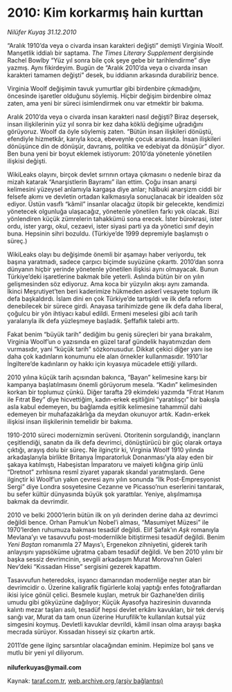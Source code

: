 # 2010: Kim korkarmış hain kurttan

*Nilüfer Kuyaş 31.12.2010*

<div class="yazi"><p>“Aralık 1910’da veya o civarda insan karakteri değişti” demişti Virginia Woolf. Manşetlik iddialı bir saptama. <i>The Times Literary Supplement</i> dergisinde Rachel Bowlby “Yüz yıl sonra bile çok şeye gebe bir tarihlendirme” diye yazmış. Aynı fikirdeyim. Bugün de “Aralık 2010’da veya o civarda insan karakteri tamamen değişti” desek, bu iddianın arkasında durabiliriz bence.</p>
<p>Virginia Woolf değişimin tavuk yumurtlar gibi birdenbire çıkmadığını, öncesinde işaretler olduğunu söylemiş. Hiçbir değişim birdenbire olmaz zaten, ama yeni bir süreci isimlendirmek onu var etmektir bir bakıma.</p>
<p>Aralık 2010’da veya o civarda insan karakteri nasıl değişti? Biraz deşersek, insan ilişkilerinin yüz yıl sonra bir kez daha köklü değişime uğradığını görüyoruz. Woolf da öyle söylemiş zaten. “Bütün insan ilişkileri dönüştü, efendiyle hizmetkâr, karıyla koca, ebeveynle çocuk arasında. İnsan ilişkileri dönüşünce din de dönüşür, davranış, politika ve edebiyat da dönüşür” diyor. Ben buna yeni bir boyut eklemek istiyorum: 2010’da yönetenle yönetilen ilişkisi değişti.</p>
<p>WikiLeaks olayını, birçok devlet sırrının ortaya çıkmasını o nedenle biraz da mizah katarak “Anarşistlerin Bayramı” ilan ettim. Çoğu insan anarşi kelimesini yüzeysel anlamıyla kargaşa diye anlar; hâlbuki anarşizm ciddi bir felsefe akımı ve devletin ortadan kalkmasıyla sonuçlanacak bir idealden söz ediyor. Üstün vasıflı “kâmil” insanlar olacağız ütopik bir gelecekte, kendimizi yönetecek olgunluğa ulaşacağız, yönetenle yönetilen farkı yok olacak. Bizi yönlendiren küçük zümrelerin tahakkümü sona erecek. İster bürokrasi, ister ordu, ister yargı, okul, cezaevi, ister siyasi parti ya da yönetici sınıf deyin buna. Hepsinin sihri bozuldu. (Türkiye’de 1999 depremiyle başlamıştı o süreç.)</p>
<p>WikiLeaks olayı bu değişimde önemli bir aşamayı haber veriyordu, tek başına yaratmadı, sadece çarpıcı biçimde suyüzüne çıkarttı. 2010’dan sonra dünyanın hiçbir yerinde yönetenle yönetilen ilişkisi aynı olmayacak. Bunun Türkiye’deki işaretlerine bakmak bile yeterli. Aslında bütün bir on yılın gelişmesinden söz ediyoruz. Ama koca bir yüzyılın akışı aynı zamanda. İkinci Meşrutiyet’ten beri kaderimize hükmeden askerî vesayete toplum ilk defa başkaldırdı. İslam dini en çok Türkiye’de tartışıldı ve ilk defa reform denebilecek bir sürece girdi. Anayasa tarihimizde gene ilk defa daha liberal, çoğulcu bir yön ihtiyacı kabul edildi. Ermeni meselesi gibi acılı tarih yaralarıyla ilk defa yüzleşmeye başladık. Şeffaflık talebi arttı.</p>
<p>Fakat benim “büyük tarih” dediğim bu geniş süreçleri bir yana bırakalım, Virginia Woolf’un o yazısında en güzel taraf gündelik hayatımızdan dem vurmasıdır, yani “küçük tarih” sözkonusudur. Dikkat çekici diğer yanı ise daha çok kadınların konumunu ele alan örnekler kullanmasıdır. 1910’lar İngiltere’de kadınların oy hakkı için kıyasıya mücadele ettiği yıllardı.</p>
<p>2010 yılına küçük tarih açısından bakınca, “Bayan” kelimesine karşı bir kampanya başlatılmasını önemli görüyorum mesela. “Kadın” kelimesinden korkan bir toplumuz çünkü. Diğer tarafta 29 ekimdeki yazımda “Fıtrat Hanım ile Fıtrat Bey” diye hicvettiğim, kadın-erkek eşitliğini “yaratılışçı” bir bakışla asla kabul edemeyen, bu bağlamda eşitlik kelimesine tahammül dahi edemeyen bir muhafazakârlığa da meydan okunuyor artık. Kadın-erkek ilişkisi insan ilişkilerinin temelidir bir bakıma.</p>
<p>1910-2010 süreci modernizmin serüveni. Otoritenin sorgulandığı, inançların çeşitlendiği, sanatın da ilk defa devrimci, dönüştürücü bir güç olarak ortaya çıktığı, arayış dolu bir süreç. Ne ilginçtir ki, Virginia Woolf 1910 yılında arkadaşlarıyla birlikte Britanya İmparatorluk Donanması’yla alay eden bir şakaya katılmıştı, Habeşistan İmparatoru ve maiyeti kılığına girip ünlü “Dretnot” zırhlısına resmî ziyaret yaparak skandal yaratmışlardı. Gene ilginçtir ki Woolf’un yakın çevresi aynı yılın sonunda “İlk Post-Empresyonist Sergi” diye Londra sosyetesine Cezanne ve Picasso’nun eserlerini tanıtarak, bu sefer kültür dünyasında büyük şok yarattılar. Yeniye, alışılmamışa bakmak da devrimdir.</p>
<p>2010 ve belki 2000’lerin bütün ilk on yılı derinden derine daha az devrimci değildi bence. Orhan Pamuk’un Nobel’i alması, “Masumiyet Müzesi” ile 1970’lerden ruhumuza bakması tesadüf değildi. Elif Şafak’ın <i>Aşk</i> romanıyla Mevlana’yı ve tasavvufu post-modernlikle bitiştirmesi tesadüf değildi. Benim <i>Yeni Baştan</i> romanımla 27 Mayıs’ı, Ergenekon zihniyetini, giderek tarih anlayışını yapısöküme uğratma çabam tesadüf değildi. Ve ben 2010 yılını bir başka sessiz devrimcinin, sevgili arkadaşım Murat Morova’nın Galeri Nev’deki “Kıssadan Hisse” sergisini gezerek kapattım.</p>
<p>Tasavvufun heteredoks, isyancı damarından modernliğe neşter atan bir devrimcidir o. Üzerine kaligrafik figürlerle kolaj yaptığı enfes fotoğraflardan ikisi iyice gönül çelici. Besmele kuşları, metruk bir Gazhane’den diriliş umudu gibi gökyüzüne dağılıyor; Küçük Ayasofya haziresinin duvarında kalıntı mezar taşları asılı, tesadüf hepsi devlet erkânı kavukları, bir tek derviş sarığı var, Murat da tam onun üzerine Hurufilik’te kullanılan kutsal yüz simgesini koymuş. Devletli kavuklar devrildi, kâmil insan olma arayışı başka mecrada sürüyor. Kıssadan hisseyi siz çıkartın artık.</p>
<p>2011’de gene ilginç sarsıntılar olacağından eminim. Hepimize bol şans ve mutlu bir yeni yıl diliyorum.<br/><br/><b>niluferkuyas@ymail.com</b></p>
</div>

Kaynak: [taraf.com.tr](http://www.taraf.com.tr/nilufer-kuyas/makale-2010-kim-korkarmis-hain-kurttan.htm), [web.archive.org (arşiv bağlantısı)](http://web.archive.org/web/20131107150303/http://www.taraf.com.tr/nilufer-kuyas/makale-2010-kim-korkarmis-hain-kurttan.htm)
